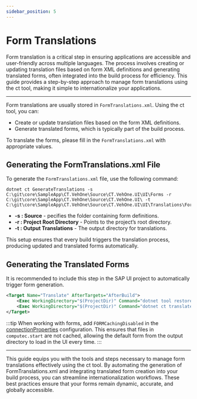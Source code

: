 ```yaml
---
sidebar_position: 5
---
```


# Form Translations

Form translation is a critical step in ensuring applications are accessible and user-friendly across multiple languages. The process involves creating or updating translation files based on form XML definitions and generating translated forms, often integrated into the build process for efficiency. This guide provides a step-by-step approach to manage form translations using the ct tool, making it simple to internationalize your applications.

---

Form translations are usually stored in `FormTranslations.xml`. Using the ct tool, you can:

- Create or update translation files based on the form XML definitions.
- Generate translated forms, which is typically part of the build process.

To translate the forms, please fill in the `FormTranslations.xml` with appropriate values.

## Generating the FormTranslations.xml File

To generate the `FormTranslations.xml` file, use the following command:

```batch
dotnet ct GenerateTranslations -s C:\git\core\SampleApp\CT.VehOne\Source\CT.VehOne.UI\UI\Forms -r C:\git\core\SampleApp\CT.VehOne\Source\CT.VehOne.UI\ -t C:\git\core\SampleApp\CT.VehOne\Source\CT.VehOne.UI\UI\Translations\FormTranslations.xml
```

- **-s : Source** - pecifies the folder containing form definitions.
- **-r : Project Root Directory** - Points to the project’s root directory.
- **-t : Output Translations** - The output directory for translations.

This setup ensures that every build triggers the translation process, producing updated and translated forms automatically.

## Generating the Translated Forms

It is recommended to include this step in the SAP UI project to automatically trigger form generation.

```xml
<Target Name="Translate" AfterTargets="AfterBuild">
    <Exec WorkingDirectory="$(ProjectDir)" Command="dotnet tool restore"/>
    <Exec WorkingDirectory="$(ProjectDir)" Command="dotnet ct translate -s $(ProjectDir) -t UI\Translations\FormTranslations.xml" />
</Target>
```

:::tip
When working with forms, add `FORMCachingDisabled` in the [connectionProperties](connection-properties.md) configuration. This ensures that files in `computec.start` are not cached, allowing the default form from the output directory to load in the UI every time.
:::

---
This guide equips you with the tools and steps necessary to manage form translations effectively using the ct tool. By automating the generation of FormTranslations.xml and integrating translated form creation into your build process, you can streamline internationalization workflows. These best practices ensure that your forms remain dynamic, accurate, and globally accessible.

